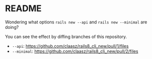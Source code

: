 # README

Wondering what options `rails new --api` and `rails new --minimal` are doing?

You can see the effect by diffing branches of this repository.

* `--api`: https://github.com/claasz/rails8_cli_new/pull/1/files
* `--minimal`: https://github.com/claasz/rails8_cli_new/pull/2/files

